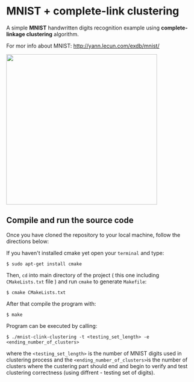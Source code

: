 # MNIST + complete-link clustering

A simple **MNIST** handwritten digits recognition example using **complete-linkage clustering** algorithm.

For mor info about MNIST:
http://yann.lecun.com/exdb/mnist/

<img src="https://www.researchgate.net/profile/Amaury_Lendasse/publication/264273647/figure/fig1/AS:295970354024489@1447576239974/Fig-18-0-9-Sample-digits-of-MNIST-handwritten-digit-database.png" width="400">

## Compile and run the source code


Once you have cloned the repository to your local machine, follow the directions below:


If you haven't installed cmake yet open your ` terminal ` and type:
```
$ sudo apt-get install cmake
```

Then, `` cd `` into main directory of the project ( this one including  `` CMakeLists.txt `` file ) and run `cmake` to generate ` Makefile `:

```
$ cmake CMakeLists.txt
```
After that compile the program with:

```
$ make
```

Program can be executed by calling:


```
$ ./mnist-clink-clustering -t <testing_set_length> -e <ending_number_of_clusters>
```
where the ` <testing_set_length> ` is the number of MNIST digits used in clustering process and the ` <ending_number_of_clusters> `is the number of clusters where the custering part should end and begin to verify and test clustering correctness (using diffrent - testing set of digits).
